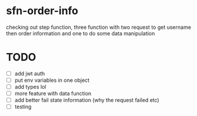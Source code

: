 # sfn-order-info

checking out step function, three function with two request to get username then order information and one to do some data manipulation

# TODO

- [ ] add jwt auth
- [ ] put env variables in one object
- [ ] add types lol
- [ ] more feature with data function
- [ ] add better fail state information (why the request failed etc)
- [ ] testing
